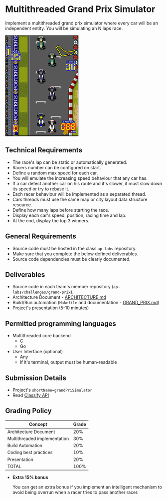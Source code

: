Multithreaded Grand Prix Simulator
==================================

Implement a multithreaded grand prix simulator where every car will be an independent entity.
You  will be simulating an N laps race.

![Grand Prix](grand-prix.png)

Technical Requirements
----------------------
- The race's lap can be static or automatically generated.
- Racers number can be configured on start.
- Define a random max speed for each car.
- You will emulate the increasing speed behaviour that any car has.
- If a car detect another car on his route and it's slower, it must slow down its speed or try to rebase it.
- Each racer behaviour will be implemented as a separated thread.
- Cars threads must use the same map or city layout data structure resource.
- Define how many laps before starting the race.
- Display each car's speed, position, racing time and lap.
- At the end, display the top 3 winners.

General Requirements
--------------------
- Source code must be hosted in the class `ap-labs` repository.
- Make sure that you complete the below defined deliverables.
- Source code dependencies must be clearly documented.

Deliverables
------------
- Source code in each team's member repository (`ap-labs/challenges/grand-prix`).
- Architecture Document - [ARCHITECTURE.md](ARCHITECTURE.md)
- Build/Run automation (`Makefile` and documentation - [GRAND_PRIX.md](GRAND_PRIX.md))
- Project's presentation (5-10 minutes)


Permitted programming languages
-------------------------------
- Multithreaded core backend
  - C
  - Go
- User Interface (optional)
  - Any
  - If it's terminal, output must be human-readable

Submission Details
------------------
- Project's `shortName=grandPriSimulator`
- Read [Classify API](../../classify.md)

Grading Policy
--------------
| Concept                      | Grade |
|------------------------------|-------|
| Architecture Document        | 20%   |
| Multithreaded implementation | 30%   |
| Build Automation             | 20%   |
| Coding best practices        | 10%   |
| Presentation                 | 20%   |
| TOTAL                        | 100%  |

- **Extra 15% bonus**

  You can get an extra bonus if you implement an intelligent mechanism to avoid being overrun when
  a racer tries to pass another racer.